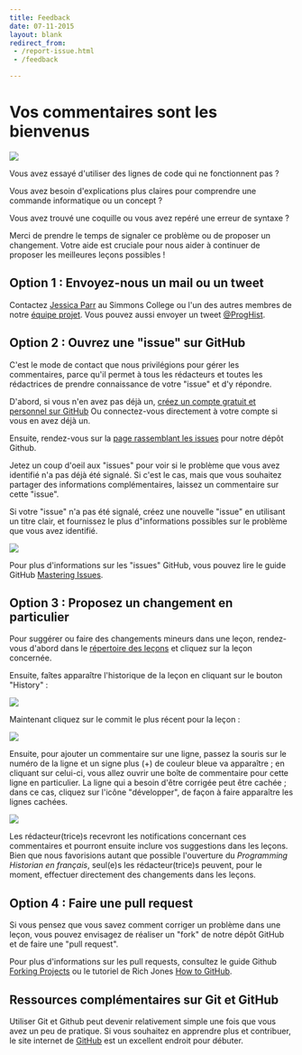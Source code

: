 ```yaml
---
title: Feedback
date: 07-11-2015
layout: blank
redirect_from: 
 - /report-issue.html
 - /feedback

---
```


# Vos commentaires sont les bienvenus

<img src="{{site.baseurl}}/images/reader-sm.png" class="garnish rounded float-left" />

Vous avez essayé d'utiliser des lignes de code qui ne fonctionnent pas ?

Vous avez besoin d'explications plus claires pour comprendre une commande informatique ou un concept ?

Vous avez trouvé une coquille ou vous avez repéré une erreur de syntaxe ?

Merci de prendre le temps de signaler ce problème ou de proposer un changement. Votre aide est cruciale pour nous aider à continuer de proposer les meilleures leçons possibles !


## Option 1 : Envoyez-nous un mail ou un tweet
Contactez <a href="mailto:jparr1129@gmail.com">Jessica Parr</a> au Simmons College ou l'un des autres membres de notre [équipe projet](équipe-projet.html). Vous pouvez aussi envoyer un tweet [@ProgHist](https://twitter.com/proghist).

## Option 2 : Ouvrez une "issue" sur GitHub
C'est le mode de contact que nous privilégions pour gérer les commentaires, parce qu'il permet à tous les rédacteurs et toutes les rédactrices de prendre connaissance de votre "issue" et d'y répondre.

D'abord, si vous n'en avez pas déjà un, [créez un compte gratuit et personnel sur GitHub](https://help.github.com/articles/signing-up-for-a-new-github-account) Ou connectez-vous directement à votre compte si vous en avez déjà un.

Ensuite, rendez-vous sur la [page rassemblant les issues](https://github.com/programminghistorian/jekyll/issues?state=open) pour notre dépôt Github.

Jetez un coup d'oeil aux "issues" pour voir si le problème que vous avez identifié n'a pas déjà été signalé. Si c'est le cas, mais que vous souhaitez partager des informations complémentaires, laissez un commentaire sur cette "issue".

Si votre "issue" n'a pas été signalé, créez une nouvelle "issue" en utilisant un titre clair, et fournissez le plus d"informations possibles sur le problème que vous avez identifié.

<img src="https://cloud.githubusercontent.com/assets/1126864/3697100/52b37768-139e-11e4-816e-c3eee5516997.png" class="full-width rounded" />

Pour plus d'informations sur les "issues" GitHub, vous pouvez lire le guide GitHub [Mastering Issues](https://guides.github.com/features/issues/).


## Option 3 : Proposez un changement en particulier
Pour suggérer ou faire des changements mineurs dans une leçon, rendez-vous d'abord dans le [répertoire des leçons](https://github.com/programminghistorian/jekyll/tree/gh-pages/lessons) et cliquez sur la leçon concernée.

Ensuite, faîtes apparaître l'historique de la leçon en cliquant sur le bouton "History" :

<img src="https://cloud.githubusercontent.com/assets/1126864/4781623/36c1e29e-5cb2-11e4-9ed8-df952fbd4a0b.png" class="full-width rounded" />

Maintenant cliquez sur le commit le plus récent pour la leçon :

<img src="https://cloud.githubusercontent.com/assets/1126864/4781629/901b4330-5cb2-11e4-9bc9-d211daa5e987.png" class="full-width rounded" />

Ensuite, pour ajouter un commentaire sur une ligne, passez la souris sur le numéro de la ligne et un signe plus (+) de couleur bleue va apparaître ; en cliquant sur celui-ci, vous allez ouvrir une boîte de commentaire pour cette ligne en particulier. La ligne qui a besoin d'être corrigée peut être cachée ; dans ce cas, cliquez sur l'icône "développer", de façon à faire apparaître les lignes cachées.

<img src="https://cloud.githubusercontent.com/assets/1126864/4781633/27b780b4-5cb3-11e4-81aa-0ed217b94a2f.png" class="full-width rounded" />

Les rédacteur(trice)s recevront les notifications concernant ces commentaires et pourront ensuite inclure vos suggestions dans les leçons. Bien que nous favorisions autant que possible l'ouverture du _Programming Historian en français_, seul(e)s les rédacteur(trice)s peuvent, pour le moment, effectuer directement des changements dans les leçons.

## Option 4 : Faire une pull request
Si vous pensez que vous savez comment corriger un problème dans une leçon, vous pouvez envisagez de réaliser un "fork" de notre dépôt GitHub et de faire une "pull request".

Pour plus d'informations sur les pull requests, consultez le guide Github [Forking Projects](https://guides.github.com/activities/forking/) ou le tutoriel de Rich Jones [How to GitHub](https://gun.io/blog/how-to-github-fork-branch-and-pull-request/).

## Ressources complémentaires sur Git et GitHub
Utiliser Git et Github peut devenir relativement simple une fois que vous avez un peu de pratique. Si vous souhaitez en apprendre plus et contribuer, le site internet de [GitHub](https://help.github.com/articles/good-resources-for-learning-git-and-github/) est un excellent endroit pour débuter.
